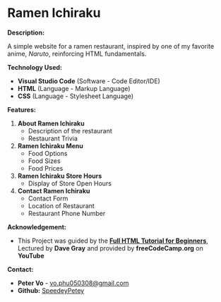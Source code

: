 # Ramen Ichiraku

**Description:**

A simple website for a ramen restaurant, inspired by one of my favorite anime, *Naruto*, reinforcing HTML fundamentals.

**Technology Used:**
- **Visual Studio Code** (Software - Code Editor/IDE)
- **HTML** (Language - Markup Language)
- **CSS** (Language - Stylesheet Language)

**Features:** 
1. **About Ramen Ichiraku**
   - Description of the restaurant
   - Restaurant Trivia
2. **Ramen Ichiraku Menu**
   - Food Options
   - Food Sizes
   - Food Prices
3. **Ramen Ichiraku Store Hours**
   - Display of Store Open Hours
4. **Contact Ramen Ichiraku**
   - Contact Form
   - Location of Restaurant
   - Restaurant Phone Number

**Acknowledgement:**
- This Project was guided by the [**Full HTML Tutorial for Beginners**](https://www.youtube.com/watch?v=kUMe1FH4CHE&t=14338s), Lectured by **Dave Gray** and provided by **freeCodeCamp.org** on **YouTube**

**Contact:** 
- **Peter Vo** - vo.phu050308@gmail.com
- **Github:** [SpeedeyPetey](https://github.com/SpeedeyPetey)
